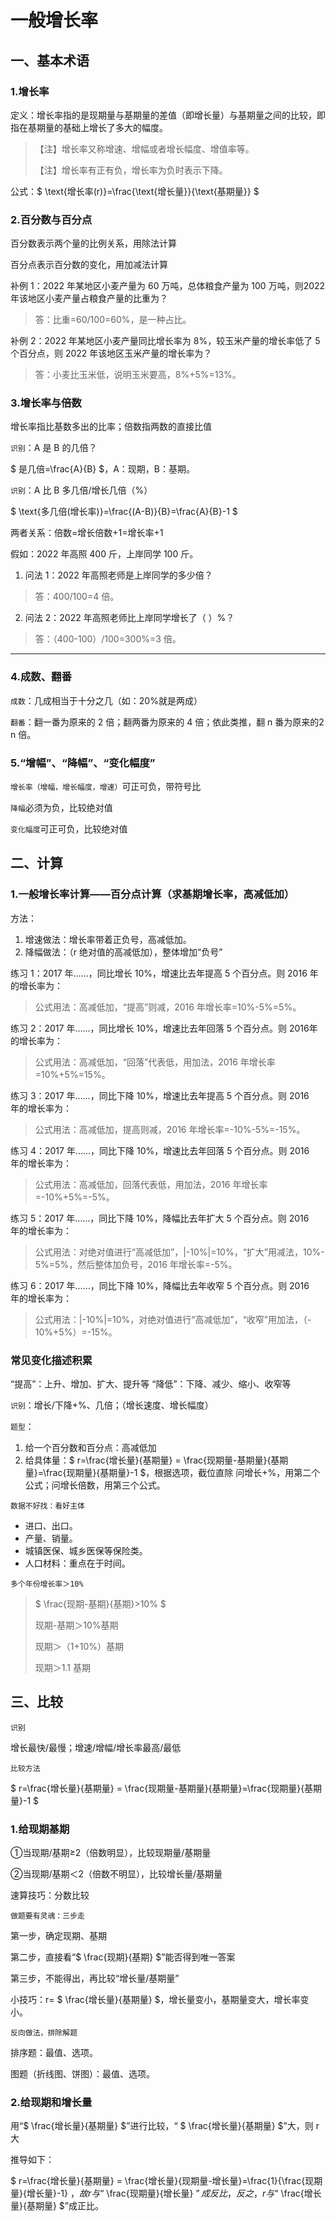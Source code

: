 # 一般增长率
## 一、基本术语
### 1.增长率 
定义：增长率指的是现期量与基期量的差值（即增长量）与基期量之间的比较，即指在基期量的基础上增长了多大的幅度。 

> 【注】增长率又称增速、增幅或者增长幅度、增值率等。 
>
> 【注】增长率有正有负，增长率为负时表示下降。
>

公式：$ \text{增长率(r)}=\frac{\text{增长量}}{\text{基期量}}
 $

### 2.百分数与百分点 
百分数表示两个量的比例关系，用除法计算 

百分点表示百分数的变化，用加减法计算 



补例 1：2022 年某地区小麦产量为 60 万吨，总体粮食产量为 100 万吨，则2022 年该地区小麦产量占粮食产量的比重为？ 

> 答：比重=60/100=60%，是一种占比。 
>

补例 2：2022 年某地区小麦产量同比增长率为 8%，较玉米产量的增长率低了 5 个百分点，则 2022 年该地区玉米产量的增长率为？ 

> 答：小麦比玉米低，说明玉米要高，8%+5%=13%。
>



### 3.增长率与倍数 
增长率指比基数多出的比率；倍数指两数的直接比值 

`识别`：A 是 B 的几倍？

$ 是几倍=\frac{A}{B} $，A：现期，B：基期。

`识别`：A 比 B 多几倍/增长几倍（%） 

$ \text{多几倍(增长率)}=\frac{(A-B)}{B}=\frac{A}{B}-1 $

两者关系：倍数=增长倍数+1=增长率+1 



假如：2022 年高照 400 斤，上岸同学 100 斤。 

1. 问法 1：2022 年高照老师是上岸同学的多少倍？ 

> 答：400/100=4 倍。 
>

2. 问法 2：2022 年高照老师比上岸同学增长了（ ）%？ 

> 答：（400-100）/100=300%=3 倍。 
>

****

### 4.成数、翻番 
`成数`：几成相当于十分之几（如：20%就是两成）

`翻番`：翻一番为原来的 2 倍；翻两番为原来的 4 倍；依此类推，翻 n 番为原来的2 n 倍。 



### 5.“增幅”、“降幅”、“变化幅度” 
`增长率（增幅，增长幅度，增速）`可正可负，带符号比 

`降幅`必须为负，比较绝对值 

`变化幅度`可正可负，比较绝对值



## 二、计算
### 1.一般增长率计算——百分点计算（求基期增长率，高减低加）  

方法：

1. 增速做法：增长率带着正负号，高减低加。
2. 降幅做法：（r 绝对值的高减低加），整体增加“负号”

练习 1：2017 年……，同比增长 10%，增速比去年提高 5 个百分点。则 2016 年的增长率为：  
> 公式用法：高减低加，“提高”则减，2016 年增长率=10%-5%=5%。  


练习 2：2017 年……，同比增长 10%，增速比去年回落 5 个百分点。则 2016年的增长率为：  
> 公式用法：高减低加，“回落”代表低，用加法，2016 年增长率=10%+5%=15%。  


练习 3：2017 年……，同比下降 10%，增速比去年提高 5 个百分点。则 2016  
年的增长率为：  
> 公式用法：高减低加，提高则减，2016 年增长率=-10%-5%=-15%。  


练习 4：2017 年……，同比下降 10%，增速比去年回落 5 个百分点。则 2016   
年的增长率为：  
> 公式用法：高减低加，回落代表低，用加法，2016 年增长率=-10%+5%=-5%。  


练习 5：2017 年……，同比下降 10%，降幅比去年扩大 5 个百分点。则 2016   
年的增长率为：  
> 公式用法：对绝对值进行“高减低加”，|-10%|=10%，“扩大”用减法，10%-  
5%=5%，然后整体加负号，2016 年增长率=-5%。  


练习 6：2017 年……，同比下降 10%，降幅比去年收窄 5 个百分点。则 2016   
年的增长率为：  
> 公式用法：|-10%|=10%，对绝对值进行“高减低加”，“收窄”用加法，（- 10%+5%）=-15%。



### 常见变化描述积累
“提高”：上升、增加、扩大、提升等 “降低”：下降、减少、缩小、收窄等 

`识别`：增长/下降+%、几倍；（增长速度、增长幅度） 

`题型`：

1. 给一个百分数和百分点：高减低加
2. 给具体量：$ r=\frac{增长量}{基期量} = \frac{现期量-基期量}{基期量}=\frac{现期量}{基期量}-1 $，根据选项，截位直除 问增长+%，用第二个公式；问增长倍数，用第三个公式。

`数据不好找：看好主体 `

+ 进口、出口。 
+ 产量、销量。 
+ 城镇医保、城乡医保等保险类。 
+ 人口材料：重点在于时间。

`多个年份增长率＞10%`

> $ \frac{现期-基期}{基期}>10\% $
>
> 现期-基期＞10%基期 
>
> 现期＞（1+10%）基期 
>
> 现期＞1.1 基期
>



## 三、比较 
`识别` 

增长最快/最慢；增速/增幅/增长率最高/最低 

`比较方法`

$ r=\frac{增长量}{基期量} = \frac{现期量-基期量}{基期量}=\frac{现期量}{基期量}-1 $



### 1.给现期基期 
①当现期/基期≥2（倍数明显），比较现期量/基期量 

②当现期/基期＜2（倍数不明显），比较增长量/基期量 

速算技巧：分数比较

`做题要有灵魂：三步走 `

第一步，确定现期、基期 

第二步，直接看“$ \frac{现期}{基期} $”能否得到唯一答案 

第三步，不能得出，再比较“增长量/基期量” 

小技巧：r= $ \frac{增长量}{基期量} $，增长量变小，基期量变大，增长率变小。 

`反向做法，排除解题 `

排序题：最值、选项。 

图题（折线图、饼图）：最值、选项。



### 2.给现期和增长量 
用“$ \frac{增长量}{基期量} $”进行比较，“ $ \frac{增长量}{基期量} $”大，则 r 大 

推导如下：

$ r=\frac{增长量}{基期量} = \frac{增长量}{现期量-增长量}=\frac{1}{\frac{现期量}{增长量}-1} $，故 r 与“$ \frac{现期量}{增长量} $”成反比，反之，r 与“$ \frac{增长量}{基期量} $”成正比。



